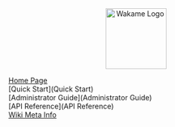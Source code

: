 <div align="center">
<img src="http://sphughes.github.io/wakame-vdc/img/wakame-logo-140.png" alt="Wakame Logo" width="120" height="120" />
</div>

  
[Home Page](Home)  
[Quick Start](Quick Start)  
[Administrator Guide](Administrator Guide)  
[API Reference](API Reference)   
[Wiki Meta Info](Meta)   
